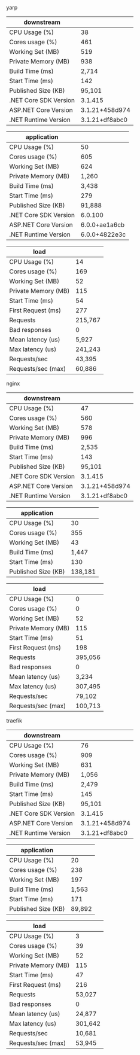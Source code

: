 yarp


| downstream            |                |
| --------------------- | -------------- |
| CPU Usage (%)         | 38             |
| Cores usage (%)       | 461            |
| Working Set (MB)      | 519            |
| Private Memory (MB)   | 938            |
| Build Time (ms)       | 2,714          |
| Start Time (ms)       | 142            |
| Published Size (KB)   | 95,101         |
| .NET Core SDK Version | 3.1.415        |
| ASP.NET Core Version  | 3.1.21+458d974 |
| .NET Runtime Version  | 3.1.21+df8abc0 |


| application           |               |
| --------------------- | ------------- |
| CPU Usage (%)         | 50            |
| Cores usage (%)       | 605           |
| Working Set (MB)      | 624           |
| Private Memory (MB)   | 1,260         |
| Build Time (ms)       | 3,438         |
| Start Time (ms)       | 279           |
| Published Size (KB)   | 91,888        |
| .NET Core SDK Version | 6.0.100       |
| ASP.NET Core Version  | 6.0.0+ae1a6cb |
| .NET Runtime Version  | 6.0.0+4822e3c |


| load                |         |
| ------------------- | ------- |
| CPU Usage (%)       | 14      |
| Cores usage (%)     | 169     |
| Working Set (MB)    | 52      |
| Private Memory (MB) | 115     |
| Start Time (ms)     | 54      |
| First Request (ms)  | 277     |
| Requests            | 215,767 |
| Bad responses       | 0       |
| Mean latency (us)   | 5,927   |
| Max latency (us)    | 241,243 |
| Requests/sec        | 43,395  |
| Requests/sec (max)  | 60,886  |

nginx

| downstream            |                |
| --------------------- | -------------- |
| CPU Usage (%)         | 47             |
| Cores usage (%)       | 560            |
| Working Set (MB)      | 578            |
| Private Memory (MB)   | 996            |
| Build Time (ms)       | 2,535          |
| Start Time (ms)       | 143            |
| Published Size (KB)   | 95,101         |
| .NET Core SDK Version | 3.1.415        |
| ASP.NET Core Version  | 3.1.21+458d974 |
| .NET Runtime Version  | 3.1.21+df8abc0 |


| application         |         |
| ------------------- | ------- |
| CPU Usage (%)       | 30      |
| Cores usage (%)     | 355     |
| Working Set (MB)    | 43      |
| Build Time (ms)     | 1,447   |
| Start Time (ms)     | 130     |
| Published Size (KB) | 138,181 |


| load                |         |
| ------------------- | ------- |
| CPU Usage (%)       | 0       |
| Cores usage (%)     | 0       |
| Working Set (MB)    | 52      |
| Private Memory (MB) | 115     |
| Start Time (ms)     | 51      |
| First Request (ms)  | 198     |
| Requests            | 395,056 |
| Bad responses       | 0       |
| Mean latency (us)   | 3,234   |
| Max latency (us)    | 307,495 |
| Requests/sec        | 79,102  |
| Requests/sec (max)  | 100,713 |

traefik

| downstream            |                |
| --------------------- | -------------- |
| CPU Usage (%)         | 76             |
| Cores usage (%)       | 909            |
| Working Set (MB)      | 631            |
| Private Memory (MB)   | 1,056          |
| Build Time (ms)       | 2,479          |
| Start Time (ms)       | 145            |
| Published Size (KB)   | 95,101         |
| .NET Core SDK Version | 3.1.415        |
| ASP.NET Core Version  | 3.1.21+458d974 |
| .NET Runtime Version  | 3.1.21+df8abc0 |


| application         |        |
| ------------------- | ------ |
| CPU Usage (%)       | 20     |
| Cores usage (%)     | 238    |
| Working Set (MB)    | 197    |
| Build Time (ms)     | 1,563  |
| Start Time (ms)     | 171    |
| Published Size (KB) | 89,892 |


| load                |         |
| ------------------- | ------- |
| CPU Usage (%)       | 3       |
| Cores usage (%)     | 39      |
| Working Set (MB)    | 52      |
| Private Memory (MB) | 115     |
| Start Time (ms)     | 47      |
| First Request (ms)  | 216     |
| Requests            | 53,027  |
| Bad responses       | 0       |
| Mean latency (us)   | 24,877  |
| Max latency (us)    | 301,642 |
| Requests/sec        | 10,681  |
| Requests/sec (max)  | 53,945  |